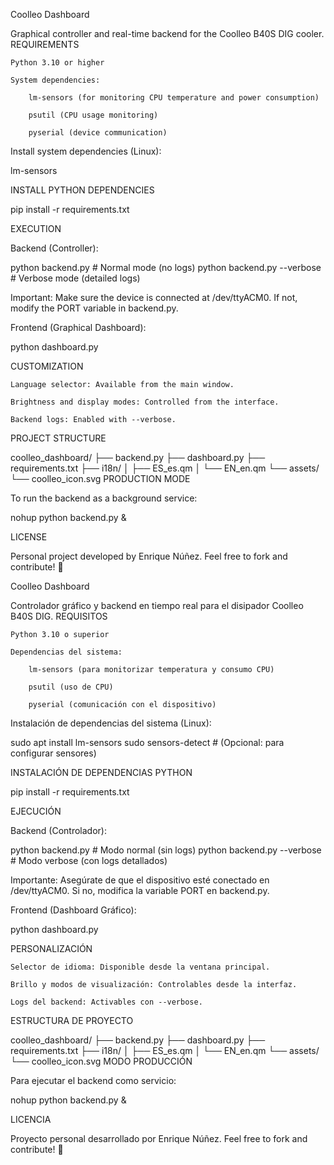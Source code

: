 Coolleo Dashboard

Graphical controller and real-time backend for the Coolleo B40S DIG cooler.
REQUIREMENTS

    Python 3.10 or higher

    System dependencies:

        lm-sensors (for monitoring CPU temperature and power consumption)

        psutil (CPU usage monitoring)

        pyserial (device communication)

Install system dependencies (Linux):

lm-sensors

INSTALL PYTHON DEPENDENCIES

pip install -r requirements.txt

EXECUTION

Backend (Controller):

python backend.py              # Normal mode (no logs)
python backend.py --verbose    # Verbose mode (detailed logs)

Important: Make sure the device is connected at /dev/ttyACM0.
If not, modify the PORT variable in backend.py.

Frontend (Graphical Dashboard):

python dashboard.py

CUSTOMIZATION

    Language selector: Available from the main window.

    Brightness and display modes: Controlled from the interface.

    Backend logs: Enabled with --verbose.

PROJECT STRUCTURE

coolleo_dashboard/
├── backend.py
├── dashboard.py
├── requirements.txt
├── i18n/
│ ├── ES_es.qm
│ └── EN_en.qm
└── assets/
└── coolleo_icon.svg
PRODUCTION MODE

To run the backend as a background service:

nohup python backend.py & 

LICENSE

Personal project developed by Enrique Núñez.
Feel free to fork and contribute! 🚀


Coolleo Dashboard

Controlador gráfico y backend en tiempo real para el disipador Coolleo B40S DIG.
REQUISITOS

    Python 3.10 o superior

    Dependencias del sistema:

        lm-sensors (para monitorizar temperatura y consumo CPU)

        psutil (uso de CPU)

        pyserial (comunicación con el dispositivo)

Instalación de dependencias del sistema (Linux):

sudo apt install lm-sensors
sudo sensors-detect   # (Opcional: para configurar sensores)

INSTALACIÓN DE DEPENDENCIAS PYTHON

pip install -r requirements.txt

EJECUCIÓN

Backend (Controlador):

python backend.py         # Modo normal (sin logs)
python backend.py --verbose  # Modo verbose (con logs detallados)

Importante: Asegúrate de que el dispositivo esté conectado en /dev/ttyACM0.
Si no, modifica la variable PORT en backend.py.

Frontend (Dashboard Gráfico):

python dashboard.py

PERSONALIZACIÓN

    Selector de idioma: Disponible desde la ventana principal.

    Brillo y modos de visualización: Controlables desde la interfaz.

    Logs del backend: Activables con --verbose.

ESTRUCTURA DE PROYECTO

coolleo_dashboard/
├── backend.py
├── dashboard.py
├── requirements.txt
├── i18n/
│ ├── ES_es.qm
│ └── EN_en.qm
└── assets/
└── coolleo_icon.svg
MODO PRODUCCIÓN

Para ejecutar el backend como servicio:

nohup python backend.py & 

LICENCIA

Proyecto personal desarrollado por Enrique Núñez.
Feel free to fork and contribute! 🚀
